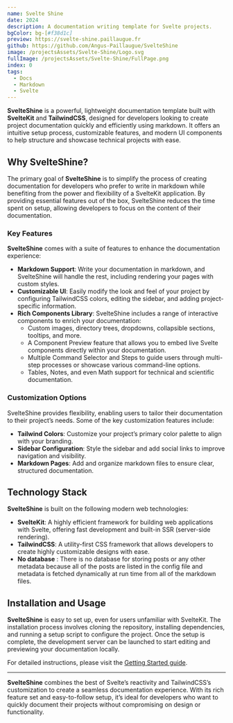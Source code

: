 ```yaml
---
name: Svelte Shine
date: 2024
description: A documentation writing template for Svelte projects.
bgColor: bg-[#f38d1c]
preview: https://svelte-shine.paillaugue.fr
github: https://github.com/Angus-Paillaugue/SvelteShine
image: /projectsAssets/Svelte-Shine/Logo.svg
fullImage: /projectsAssets/Svelte-Shine/FullPage.png
index: 0
tags:
  - Docs
  - Markdown
  - Svelte
---
```


**SvelteShine** is a powerful, lightweight documentation template built with **SvelteKit** and **TailwindCSS**, designed for developers looking to create project documentation quickly and efficiently using markdown. It offers an intuitive setup process, customizable features, and modern UI components to help structure and showcase technical projects with ease.


## Why SvelteShine?

The primary goal of **SvelteShine** is to simplify the process of creating documentation for developers who prefer to write in markdown while benefiting from the power and flexibility of a SvelteKit application. By providing essential features out of the box, SvelteShine reduces the time spent on setup, allowing developers to focus on the content of their documentation.


### Key Features

**SvelteShine** comes with a suite of features to enhance the documentation experience:

 - **Markdown Support**: Write your documentation in markdown, and SvelteShine will handle the rest, including rendering your pages with custom styles.
 - **Customizable UI**: Easily modify the look and feel of your project by configuring TailwindCSS colors, editing the sidebar, and adding project-specific information.
 - **Rich Components Library**: SvelteShine includes a range of interactive components to enrich your documentation:
   - Custom images, directory trees, dropdowns, collapsible sections, tooltips, and more.
   - A Component Preview feature that allows you to embed live Svelte components directly within your documentation.
   - Multiple Command Selector and Steps to guide users through multi-step processes or showcase various command-line options.
   - Tables, Notes, and even Math support for technical and scientific documentation.


### Customization Options

SvelteShine provides flexibility, enabling users to tailor their documentation to their project’s needs. Some of the key customization features include:
 - **Tailwind Colors**: Customize your project’s primary color palette to align with your branding.
 - **Sidebar Configuration**: Style the sidebar and add social links to improve navigation and visibility.
 - **Markdown Pages**: Add and organize markdown files to ensure clear, structured documentation.


## Technology Stack

**SvelteShine** is built on the following modern web technologies:
 - **SvelteKit**: A highly efficient framework for building web applications with Svelte, offering fast development and built-in SSR (server-side rendering).
 - **TailwindCSS**: A utility-first CSS framework that allows developers to create highly customizable designs with ease.
 - **No database** : There is no database for storing posts or any other metadata because all of the posts are listed in the config file and metadata is fetched dynamically at run time from all of the markdown files.

## Installation and Usage

**SvelteShine** is easy to set up, even for users unfamiliar with SvelteKit. The installation process involves cloning the repository, installing dependencies, and running a setup script to configure the project. Once the setup is complete, the development server can be launched to start editing and previewing your documentation locally.

For detailed instructions, please visit the [Getting Started guide](https://svelte-shine.paillaugue.fr/docs/Quickstart).


---


**SvelteShine** combines the best of Svelte’s reactivity and TailwindCSS’s customization to create a seamless documentation experience. With its rich feature set and easy-to-follow setup, it’s ideal for developers who want to quickly document their projects without compromising on design or functionality.
